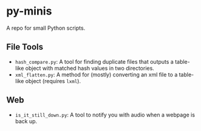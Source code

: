 # py-minis
A repo for small Python scripts.

## File Tools
* `hash_compare.py`: A tool for finding duplicate files that outputs a table-like object with matched hash values in two directories.
* `xml_flatten.py`: A method for (mostly) converting an xml file to a table-like object (requires `lxml`).

## Web
* `is_it_still_down.py`: A tool to notify you with audio when a webpage is back up.
